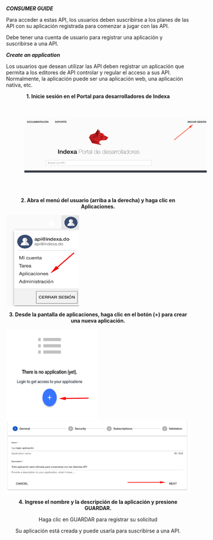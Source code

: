 ***CONSUMER GUIDE***

Para acceder a estas API, los usuarios deben suscribirse a los planes de las API con su aplicación registrada para comenzar a jugar con las API.

Debe tener una cuenta de usuario para registrar una aplicación y suscribirse a una API.

***Create an application***

Los usuarios que desean utilizar las API deben registrar un aplicación que permita a los editores de API controlar y regular el acceso a sus API. Normalmente, la aplicación puede ser una aplicación web, una aplicación nativa, etc.


<div>
<p align="center"><b>1. Inicie sesión en el Portal para desarrolladores de Indexa</b><img src="https://raw.githubusercontent.com/indexa-git/apis-documentation/master/consumer-guide/images/login.png" alt="drawing" width="500" height="150" style="margin:50px"/></p>

<p align="center"><b>2. Abra el menú del usuario (arriba a la derecha) y haga clic en Aplicaciones.</b></p>

<img align="center" src="https://raw.githubusercontent.com/indexa-git/apis-documentation/master/consumer-guide/images/application.png" alt="drawing" width="200" height="250"/>

<p align="center"><b>3. Desde la pantalla de aplicaciones, haga clic en el botón (+) para crear una nueva aplicación.</b></p>

<img align="center" src="https://raw.githubusercontent.com/indexa-git/apis-documentation/master/consumer-guide/images/application2.png" alt="drawing" width="250" height="250"/>

<img align="center" src="https://raw.githubusercontent.com/indexa-git/apis-documentation/master/consumer-guide/images/application3.png" alt="drawing" width="600" height="200"/>

<p align="center"><b>4. Ingrese el nombre y la descripción de la aplicación y presione GUARDAR.</b></p>

<p align="center">Haga clic en GUARDAR para registrar su solicitud</p>

<p align="center">Su aplicación está creada y puede usarla para suscribirse a una API.</p>
</div>
